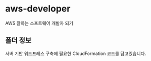 # aws-developer
AWS 잘하는 소프트웨어 개발자 되기

## 폴더 정보
<!-- 必須事項 -->
서버 기반 워드프레스 구축에 필요한 CloudFormation 코드를 담고있습니다.